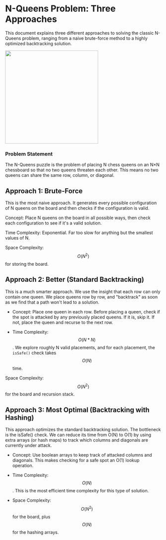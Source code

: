 # N-Queens Problem: Three Approaches
This document explains three different approaches to solving the classic N-Queens problem, ranging from a naive brute-force method to a highly optimized backtracking solution.

<img height="300" src="https://github.com/user-attachments/assets/7ac4ccaf-7531-4c1b-b4a3-a971d39cc9d5">

### Problem Statement
The N-Queens puzzle is the problem of placing N chess queens on an N×N chessboard so that no two queens threaten each other. This means no two queens can share the same row, column, or diagonal.

## Approach 1: Brute-Force
This is the most naive approach. It generates every possible configuration of N queens on the board and then checks if the configuration is valid.

Concept: Place N queens on the board in all possible ways, then check each configuration to see if it's a valid solution.

Time Complexity: Exponential. Far too slow for anything but the smallest values of N.

Space Complexity: $$O(N^2)$$ for storing the board.

## Approach 2: Better (Standard Backtracking)
This is a much smarter approach. We use the insight that each row can only contain one queen. We place queens row by row, and "backtrack" as soon as we find that a path won't lead to a solution.

- Concept: Place one queen in each row. Before placing a queen, check if the spot is attacked by any previously placed queens. If it is, skip it. If not, place the queen and recurse to the next row.

- Time Complexity: $$O(N*N)$$. We explore roughly N valid placements, and for each placement, the `isSafe()` check takes $$O(N)$$ time.

Space Complexity: $$O(N^2)$$ for the board and recursion stack.

## Approach 3: Most Optimal (Backtracking with Hashing)
This approach optimizes the standard backtracking solution. The bottleneck is the isSafe() check. We can reduce its time from O(N) to O(1) by using extra arrays (or hash maps) to track which columns and diagonals are currently under attack.

- Concept: Use boolean arrays to keep track of attacked columns and diagonals. This makes checking for a safe spot an O(1) lookup operation.

- Time Complexity: $$O(N)$$. This is the most efficient time complexity for this type of solution.

- Space Complexity: $$O(N^2)$$ for the board, plus $$O(N)$$ for the hashing arrays.
